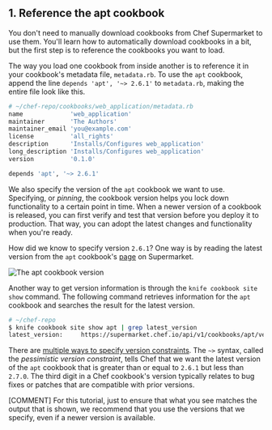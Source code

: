## 1. Reference the apt cookbook

You don't need to manually download cookbooks from Chef Supermarket to use them. You'll learn how to automatically download cookbooks in a bit, but the first step is to reference the cookbooks you want to load.

The way you load one cookbook from inside another is to reference it in your cookbook's metadata file, <code class="file-path">metadata.rb</code>. To use the `apt` cookbook, append the line `depends 'apt', '~> 2.6.1'` to <code class="file-path">metadata.rb</code>, making the entire file look like this.

```ruby
# ~/chef-repo/cookbooks/web_application/metadata.rb
name             'web_application'
maintainer       'The Authors'
maintainer_email 'you@example.com'
license          'all_rights'
description      'Installs/Configures web_application'
long_description 'Installs/Configures web_application'
version          '0.1.0'

depends 'apt', '~> 2.6.1'
```

We also specify the version of the `apt` cookbook we want to use. Specifying, or _pinning_, the cookbook version helps you lock down functionality to a certain point in time. When a newer version of a cookbook is released, you can first verify and test that version before you deploy it to production. That way, you can adopt the latest changes and functionality when you're ready.

How did we know to specify version `2.6.1`? One way is by reading the latest version from the `apt` cookbook's [page](https://supermarket.chef.io/cookbooks/apt) on Supermarket.

![The apt cookbook version](misc/supermarket_apt_version.png)

Another way to get version information is through the `knife cookbook site show` command. The following command retrieves information for the `apt` cookbook and searches the result for the latest version.

```bash
# ~/chef-repo
$ knife cookbook site show apt | grep latest_version
latest_version:     https://supermarket.chef.io/api/v1/cookbooks/apt/versions/2.6.1
```

There are [multiple ways to specify version constraints](http://docs.chef.io/cookbook_versions.html). The `~>` syntax, called the _pessimistic version constraint_, tells Chef that we want the latest version of the `apt` cookbook that is greater than or equal to `2.6.1` but less than `2.7.0`. The third digit in a Chef cookbook's version typically relates to bug fixes or patches that are compatible with prior versions.

[COMMENT] For this tutorial, just to ensure that what you see matches the output that is shown, we recommend that you use the versions that we specify, even if a newer version is available.
